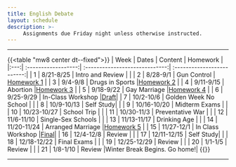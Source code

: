 ```yaml
---
title: English Debate
layout: schedule
description: >-
     Assignments due Friday night unless otherwise instructed.
---
```


---
{{<table "mw8 center dt--fixed">}}
| Week  |          Dates          |                 Content                  |             Homework      |             
|:---:|    :------------------:|             :-----------------------------:| :-------------------------:|
|  1 |  8/21-8/25           | Intro and Review |          |
|  2 |  8/28-9/1            | Gun Control  | [Homework 1](https://forms.office.com/Pages/ResponsePage.aspx?id=u5ghSHuuJUuLem1_Mvqgg6HvWFsYWI1ElVJUNg5Ze9ZURUg1VjRDS0pEUTlPUkVXQ0xWR01GWUUyUC4u)         |
|  3 |  9/4-9/8             | Drugs in Sports  |[Homework 2](https://forms.office.com/Pages/ResponsePage.aspx?id=u5ghSHuuJUuLem1_Mvqgg6HvWFsYWI1ElVJUNg5Ze9ZUOUNSU1FLSDMyTkhFMFJZNkdQNDg1NVRPSC4u)          |
|  4 |  9/11-9/15           | Abortion  |[Homework 3](https://forms.office.com/Pages/ResponsePage.aspx?id=u5ghSHuuJUuLem1_Mvqgg6HvWFsYWI1ElVJUNg5Ze9ZURVM0UUtIWlYzSVpQSklGTEVJTTVPUjZCMS4u)          |
|  5 |  9/18-9/22           | Gay Marriage  |[Homework 4](https://forms.office.com/Pages/ResponsePage.aspx?id=u5ghSHuuJUuLem1_Mvqgg6HvWFsYWI1ElVJUNg5Ze9ZURFRYVkhUU1BBRDREQ01RTjkzOEVFNDBXSi4u)          |
|  6 |  9/25-9/29           | In-Class Workshop  |[Draft](sks/fall2023/english-debate/assignment1/)|
|  7 |  10/2-10/6           | Golden Week No School |       |
|  8 |  10/9-10/13          | Self Study|          |
|  9 |  10/16-10/20         | Midterm Exams  |       |
| 10 |  10/23-10/27         | School Trip  | |
| 11 |  10/30-11/3          | Preventative War  |       |
| 12 |  11/6-11/10          | Single-Sex Schools  | |
| 13 |  11/13-11/17         | Drinking Age  | |
| 14 |  11/20-11/24         | Arranged Marriage |[Homework 5](https://forms.office.com/Pages/ResponsePage.aspx?id=u5ghSHuuJUuLem1_Mvqgg6HvWFsYWI1ElVJUNg5Ze9ZUOVRPNzBLRVFWU05YRk9YVzhNT0tOTktJWC4u) |
| 15 |  11/27-12/1          | In Class Workshop |[Final](sks/fall2023/english-debate/assignment2)|
| 16 |  12/4-12/8           | Review |             |
| 17 |  12/11-12/15         | Self Study|            |
| 18 |  12/18-12/22         | Final Exams |              |
| 19 |  12/25-12/29         | Review |              |
| 20 |  1/1-1/5             | Review |      |
| 21 |  1/8-1/10            | Review |Winter Break Begins. Go home!|
{{</table>}}

---